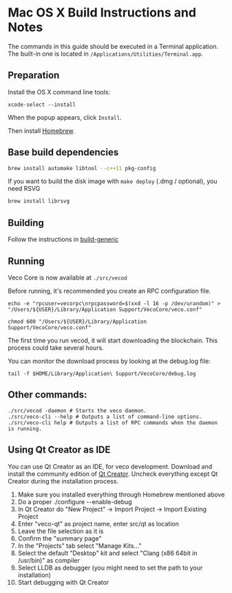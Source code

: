 Mac OS X Build Instructions and Notes
====================================
The commands in this guide should be executed in a Terminal application.
The built-in one is located in `/Applications/Utilities/Terminal.app`.

Preparation
-----------
Install the OS X command line tools:

`xcode-select --install`

When the popup appears, click `Install`.

Then install [Homebrew](https://brew.sh).

Base build dependencies
-----------------------

```bash
brew install automake libtool --c++11 pkg-config
```

If you want to build the disk image with `make deploy` (.dmg / optional), you need RSVG
```bash
brew install librsvg
```

Building
--------

Follow the instructions in [build-generic](build-generic.md)

Running
-------

Veco Core is now available at `./src/vecod`

Before running, it's recommended you create an RPC configuration file.

    echo -e "rpcuser=vecorpc\nrpcpassword=$(xxd -l 16 -p /dev/urandom)" > "/Users/${USER}/Library/Application Support/VecoCore/veco.conf"

    chmod 600 "/Users/${USER}/Library/Application Support/VecoCore/veco.conf"

The first time you run vecod, it will start downloading the blockchain. This process could take several hours.

You can monitor the download process by looking at the debug.log file:

    tail -f $HOME/Library/Application\ Support/VecoCore/debug.log

Other commands:
-------

    ./src/vecod -daemon # Starts the veco daemon.
    ./src/veco-cli --help # Outputs a list of command-line options.
    ./src/veco-cli help # Outputs a list of RPC commands when the daemon is running.

Using Qt Creator as IDE
------------------------
You can use Qt Creator as an IDE, for veco development.
Download and install the community edition of [Qt Creator](https://www.qt.io/download/).
Uncheck everything except Qt Creator during the installation process.

1. Make sure you installed everything through Homebrew mentioned above
2. Do a proper ./configure --enable-debug
3. In Qt Creator do "New Project" -> Import Project -> Import Existing Project
4. Enter "veco-qt" as project name, enter src/qt as location
5. Leave the file selection as it is
6. Confirm the "summary page"
7. In the "Projects" tab select "Manage Kits..."
8. Select the default "Desktop" kit and select "Clang (x86 64bit in /usr/bin)" as compiler
9. Select LLDB as debugger (you might need to set the path to your installation)
10. Start debugging with Qt Creator
